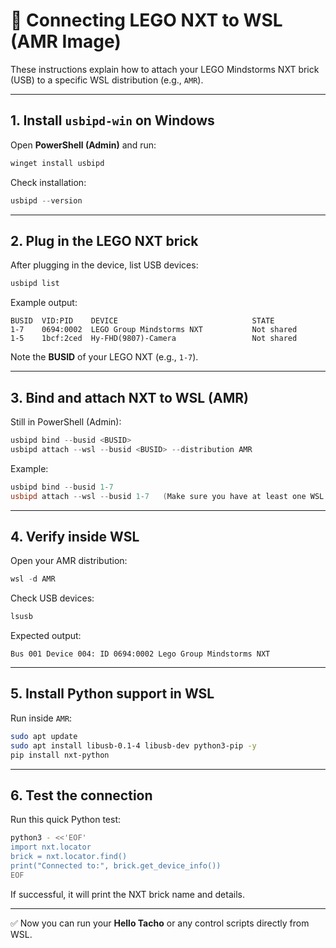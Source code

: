 # 🚀 Connecting LEGO NXT to WSL (AMR Image)

These instructions explain how to attach your LEGO Mindstorms NXT brick (USB) to a specific WSL distribution (e.g., `AMR`).

---

## 1. Install `usbipd-win` on Windows
Open **PowerShell (Admin)** and run:

```powershell
winget install usbipd
```

Check installation:

```powershell
usbipd --version
```

---

## 2. Plug in the LEGO NXT brick
After plugging in the device, list USB devices:

```powershell
usbipd list
```

Example output:

```
BUSID  VID:PID    DEVICE                              STATE
1-7    0694:0002  LEGO Group Mindstorms NXT           Not shared
1-5    1bcf:2ced  Hy-FHD(9807)-Camera                 Not shared
```

Note the **BUSID** of your LEGO NXT (e.g., `1-7`).

---

## 3. Bind and attach NXT to WSL (AMR)
Still in PowerShell (Admin):

```powershell
usbipd bind --busid <BUSID>
usbipd attach --wsl --busid <BUSID> --distribution AMR
```

Example:
```powershell
usbipd bind --busid 1-7
usbipd attach --wsl --busid 1-7   (Make sure you have at least one WSL terminal Open)
```

---

## 4. Verify inside WSL
Open your AMR distribution:

```powershell
wsl -d AMR
```

Check USB devices:

```bash
lsusb
```

Expected output:
```
Bus 001 Device 004: ID 0694:0002 Lego Group Mindstorms NXT
```

---

## 5. Install Python support in WSL
Run inside `AMR`:

```bash
sudo apt update
sudo apt install libusb-0.1-4 libusb-dev python3-pip -y
pip install nxt-python
```

---

## 6. Test the connection
Run this quick Python test:

```bash
python3 - <<'EOF'
import nxt.locator
brick = nxt.locator.find()
print("Connected to:", brick.get_device_info())
EOF
```

If successful, it will print the NXT brick name and details.

---

✅ Now you can run your **Hello Tacho** or any control scripts directly from WSL.
